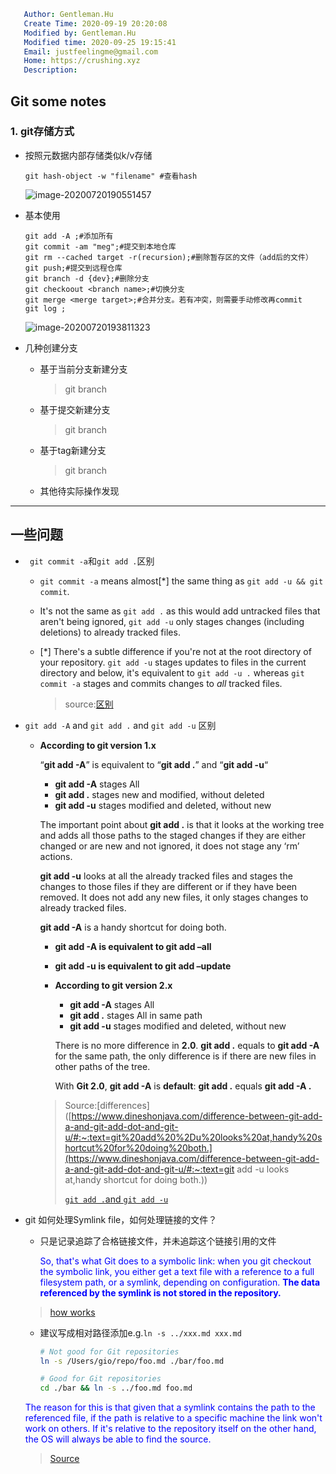 ```yaml
   Author: Gentleman.Hu
   Create Time: 2020-09-19 20:20:08
   Modified by: Gentleman.Hu
   Modified time: 2020-09-25 19:15:41
   Email: justfeelingme@gmail.com
   Home: https://crushing.xyz
   Description:
 ```

## Git some notes

### 1. git存储方式

- 按照元数据内部存储类似k/v存储

  ```shell
  git hash-object -w "filename" #查看hash
  ```

  ![image-20200720190551457](https://cdn.jsdelivr.net/gh/gentlemanhu/public-store/images/image-20200720190551457.png)

- 基本使用

  ```shell
  git add -A ;#添加所有
  git commit -am "meg";#提交到本地仓库
  git rm --cached target -r(recursion);#删除暂存区的文件（add后的文件）
  git push;#提交到远程仓库
  git branch -d {dev};#删除分支
  git checkoout <branch name>;#切换分支
  git merge <merge target>;#合并分支。若有冲突，则需要手动修改再commit 
  git log ;
  ```

  ![image-20200720193811323](https://cdn.jsdelivr.net/gh/gentlemanhu/public-store/images/image-20200720193811323.png)

- 几种创建分支

  - 基于当前分支新建分支

    > git branch <branch name>

  - 基于提交新建分支

    > git branch <branch name> <commit id>

  - 基于tag新建分支

    > git branch <branch name> <tag name>
  
  - 其他待实际操作发现
  
---

## 一些问题

- ` git commit -a`和`git add .`区别

  - `git commit -a` means almost[*] the same thing as `git add -u && git commit`.

  - It's not the same as `git add .` as this would add untracked files that aren't being ignored, `git add -u` only stages changes (including deletions) to already tracked files.

  - [*] There's a subtle difference if you're not at the root directory of your repository. `git add -u` stages updates to files in the current directory and below, it's equivalent to `git add -u .` whereas `git commit -a` stages and commits changes to *all* tracked files.

	>  source:[区别](https://stackoverflow.com/questions/3541647/git-add-vs-git-commit-a)

- `git add -A` and `git add .` and `git add -u` 区别
  - **According to git version 1.x**

	  “**git add -A**” is equivalent to “**git add .**” and “**git add -u**“
	
	  - **git add -A** stages All
	  - **git add .** stages new and modified, without deleted
	  - **git add -u** stages modified and deleted, without new
	
	  The important point about **git add .** is that it looks at the working tree and adds all those paths to the staged changes if they are either changed or are new and not ignored, it does not stage any ‘rm’ actions.
	
	  **git add -u** looks at all the already tracked files and stages the changes to those files if they are different or if they have been removed. It does not add any new files, it only stages changes to already tracked files.
	
	  **git add -A** is a handy shortcut for doing both.
	
	  - **git add -A is equivalent to git add –all**
	  - **git add -u is equivalent to git add –update**
	
	- **According to git version 2.x**
	
	  - **git add -A** stages All
	  - **git add .** stages All in same path
	  - **git add -u** stages modified and deleted, without new
	
	  There is no more difference in **2.0**. **git add .** equals to **git add -A** for the same path, the only difference is if there are new files in other paths of the tree.
	
	  With **Git 2.0**, **git add -A** is **default**: **git add .** equals **git add -A .**
	
	> Source:[differences]([https://www.dineshonjava.com/difference-between-git-add-a-and-git-add-dot-and-git-u/#:~:text=git%20add%20%2Du%20looks%20at,handy%20shortcut%20for%20doing%20both.](https://www.dineshonjava.com/difference-between-git-add-a-and-git-add-dot-and-git-u/#:~:text=git add -u looks at,handy shortcut for doing both.))
	>
	> [`git add .`and `git add -u`](https://stackoverflow.com/a/2190440)

- git 如何处理Symlink file，如何处理链接的文件？

  - 只是记录追踪了合格链接文件，并未追踪这个链接引用的文件

    <span style="color:blue">So, that's what Git does to a symbolic link: when you git checkout the symbolic link, you either get a text file with a reference to a full filesystem path, or a symlink, depending on configuration. **The data referenced by the symlink is not stored in the repository.**</span>

  > [how works](https://stackoverflow.com/a/46510347)

  - 建议写成相对路径添加e.g.`ln -s ../xxx.md xxx.md`

    ```bash
    # Not good for Git repositories
    ln -s /Users/gio/repo/foo.md ./bar/foo.md
    
    # Good for Git repositories
    cd ./bar && ln -s ../foo.md foo.md
    ```
  <span style="color:blue">The reason for this is that given that a symlink contains the path to the referenced file, if the path is relative to a specific machine the link won't work on others. If it's relative to the repository itself on the other hand, the OS will always be able to find the source.</span>
  > [Source](https://www.mokacoding.com/blog/symliks-in-git/)

[^ justGo]:Way to my success!

